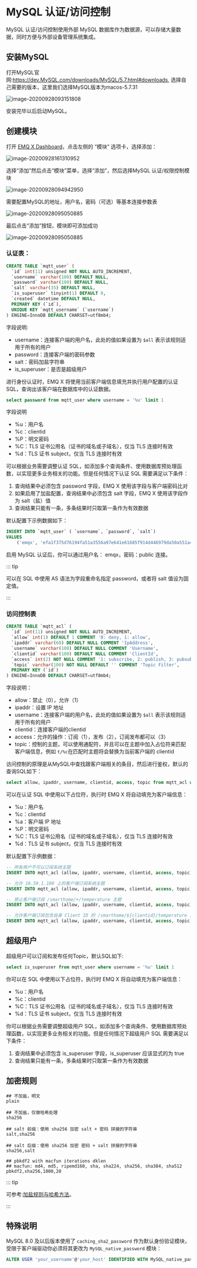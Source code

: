 # MySQL 认证/访问控制

MySQL 认证/访问控制使⽤外部 MySQL 数据库作为数据源，可以存储⼤量数据，同时⽅便与外部设备管理系统集成。

## 安装MySQL

打开MySQL官网:https://dev.MySQL.com/downloads/MySQL/5.7.html#downloads, 选择自己需要的版本，这里我们选择MySQL版本为macos-5.7.31

![image-20200928093151808](./assets/auth_mysql1.png)

安装完毕以后启动MySQL。

## 创建模块

打开 [EMQ X Dashboard](http://127.0.0.1:18083/#/modules)，点击左侧的 “模块” 选项卡，选择添加：

![image-20200928161310952](./assets/modules.png)

选择“添加”然后点击“模块”菜单，选择“添加”，然后选择MySQL 认证/权限控制模块

![image-20200928094942950](./assets/auth_mysql2.png)

需要配置MySQL的地址，用户名，密码（可选）等基本连接参数表

![image-20200928095050885](./assets/auth_mysql3.png)

最后点击“添加”按钮，模块即可添加成功

![image-20200928095050885](./assets/auth_mysql4.png)

### 认证表：

```sql
CREATE TABLE `mqtt_user` (
  `id` int(11) unsigned NOT NULL AUTO_INCREMENT,
  `username` varchar(100) DEFAULT NULL,
  `password` varchar(100) DEFAULT NULL,
  `salt` varchar(35) DEFAULT NULL,
  `is_superuser` tinyint(1) DEFAULT 0,
  `created` datetime DEFAULT NULL,
  PRIMARY KEY (`id`),
  UNIQUE KEY `mqtt_username` (`username`)
) ENGINE=InnoDB DEFAULT CHARSET=utf8mb4;
```

字段说明:

- username：连接客户端的用户名，此处的值如果设置为 `$all` 表示该规则适用于所有的用户
- password：连接客户端的密码参数
- salt：密码加盐字符串
- is_superuser：是否是超级用户

进行身份认证时，EMQ X 将使用当前客户端信息填充并执行用户配置的认证 SQL，查询出该客户端在数据库中的认证数据。

```sql
select password from mqtt_user where username = '%u' limit 1
```

字段说明

- %u：用户名
- %c：clientid
- %P：明文密码
- %C：TLS 证书公用名（证书的域名或子域名），仅当 TLS 连接时有效
- %d：TLS 证书 subject，仅当 TLS 连接时有效

可以根据业务需要调整认证 SQL，如添加多个查询条件、使用数据库预处理函数，以实现更多业务相关的功能。但是任何情况下认证 SQL 需要满足以下条件：

1. 查询结果中必须包含 password 字段，EMQ X 使用该字段与客户端密码比对
2. 如果启用了加盐配置，查询结果中必须包含 salt 字段，EMQ X 使用该字段作为 salt（盐）值
3. 查询结果只能有一条，多条结果时只取第一条作为有效数据

默认配置下示例数据如下：

```sql
INSERT INTO `mqtt_user` ( `username`, `password`, `salt`)
VALUES
    ('emqx', 'efa1f375d76194fa51a3556a97e641e61685f914d446979da50a551a4333ffd7', NULL);
```

启用 MySQL 认证后，你可以通过用户名： emqx，密码：public 连接。

::: tip

可以在 SQL 中使用 AS 语法为字段重命名指定 password，或者将 salt 值设为固定值。

:::

### 访问控制表

```sql
CREATE TABLE `mqtt_acl` (
  `id` int(11) unsigned NOT NULL AUTO_INCREMENT,
  `allow` int(1) DEFAULT 1 COMMENT '0: deny, 1: allow',
  `ipaddr` varchar(60) DEFAULT NULL COMMENT 'IpAddress',
  `username` varchar(100) DEFAULT NULL COMMENT 'Username',
  `clientid` varchar(100) DEFAULT NULL COMMENT 'ClientId',
  `access` int(2) NOT NULL COMMENT '1: subscribe, 2: publish, 3: pubsub',
  `topic` varchar(100) NOT NULL DEFAULT '' COMMENT 'Topic Filter',
  PRIMARY KEY (`id`)
) ENGINE=InnoDB DEFAULT CHARSET=utf8mb4;
```

字段说明：

- allow：禁止（0），允许（1）
- ipaddr：设置 IP 地址
- username：连接客户端的用户名，此处的值如果设置为 `$all` 表示该规则适用于所有的用户
- clientid：连接客户端的clientid
- access：允许的操作：订阅（1），发布（2），订阅发布都可以（3）
- topic：控制的主题，可以使用通配符，并且可以在主题中加入占位符来匹配客户端信息，例如 `t/%c`在匹配时主题将会替换为当前客户端的 clientid

访问控制的原理是从MySQL中查找跟客户端相关的条目，然后进行鉴权，默认的查询SQL如下：

```sql
select allow, ipaddr, username, clientid, access, topic from mqtt_acl where ipaddr = '%a' or username = '%u' or username = '$all' or clientid = '%c'
```

可以在认证 SQL 中使用以下占位符，执行时 EMQ X 将自动填充为客户端信息：

- %u：用户名
- %c：clientid
- %a：客户端 IP 地址
- %P：明文密码
- %C：TLS 证书公用名（证书的域名或子域名），仅当 TLS 连接时有效
- %d：TLS 证书 subject，仅当 TLS 连接时有效

默认配置下示例数据：

```sql
-- 所有用户不可以订阅系统主题
INSERT INTO mqtt_acl (allow, ipaddr, username, clientid, access, topic) VALUES (0, NULL, '$all', NULL, 1, '$SYS/#');

-- 允许 10.59.1.100 上的客户端订阅系统主题
INSERT INTO mqtt_acl (allow, ipaddr, username, clientid, access, topic) VALUES (1, '10.59.1.100', NULL, NULL, 1, '$SYS/#');

-- 禁止客户端订阅 /smarthome/+/temperature 主题
INSERT INTO mqtt_acl (allow, ipaddr, username, clientid, access, topic) VALUES (0, NULL, NULL, NULL, 1, '/smarthome/+/temperature');

-- 允许客户端订阅包含自身 Client ID 的 /smarthome/${clientid}/temperature 主题
INSERT INTO mqtt_acl (allow, ipaddr, username, clientid, access, topic) VALUES (1, NULL, NULL, NULL, 1, '/smarthome/%c/temperature');
```

## 超级用户

超级用户可以订阅和发布任何Topic，默认SQL如下:

```sql
select is_superuser from mqtt_user where username = '%u' limit 1
```

你可以在 SQL 中使用以下占位符，执行时 EMQ X 将自动填充为客户端信息：

- %u：用户名
- %c：clientid
- %C：TLS 证书公用名（证书的域名或子域名），仅当 TLS 连接时有效
- %d：TLS 证书 subject，仅当 TLS 连接时有效

你可以根据业务需要调整超级用户 SQL，如添加多个查询条件、使用数据库预处理函数，以实现更多业务相关的功能。但是任何情况下超级用户 SQL 需要满足以下条件：

1. 查询结果中必须包含 is_superuser 字段，is_superuser 应该显式的为 true
2. 查询结果只能有一条，多条结果时只取第一条作为有效数据

## 加密规则

```shell
## 不加盐，明文
plain

## 不加盐，仅做哈希处理
sha256

## salt 前缀：使用 sha256 加密 salt + 密码 拼接的字符串
salt,sha256

## salt 后缀：使用 sha256 加密 密码 + salt 拼接的字符串
sha256,salt

## pbkdf2 with macfun iterations dklen
## macfun: md4, md5, ripemd160, sha, sha224, sha256, sha384, sha512
pbkdf2,sha256,1000,20
```

::: tip

可参考:[加盐规则与哈希方法](https://docs.emqx.net/broker/latest/cn/advanced/auth.html#加盐规则与哈希方法)。

:::

## 特殊说明

MySQL 8.0 及以后版本使用了 `caching_sha2_password` 作为默认身份验证模块，受限于客户端驱动你必须将其更改为 `MySQL_native_password` 模块：

```sql
ALTER USER 'your_username'@'your_host' IDENTIFIED WITH MySQL_native_password BY 'your_password';
```